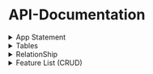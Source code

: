 # API-Documentation


<details>
<summary>App Statement</summary>

## **App Statement.**

_Conference Management Software is an system to facilitate the planning, coordination, and execution of conferences and events. This robust system caters to the core components of conference management by incorporating a suite of functionalities tailored to enhance the collaboration between speakers, organizers, and attendees_

</details>



<details>
<summary>Tables</summary>

## **Tables.**

1-Session Table 

|        Column       |      TYPE     |
|--------------------:|---------------|
|   Sessionid         |     uuid      |
|   Title             |    String     |
|   Desc              |    String     |
|   SpeakerName       |    String     |
|   HallNumber        |    String     |
|   ScheduledStartTime|    String     |
|   ScheduledEndime   |    String     |
|   Status            |    String     |
|   Location          |    String     |


2-Attendee Table 

|        Column       |      TYPE     |
|--------------------:|---------------|
|   AttendeeID        |     uuid      |
|   FullName          |    String     |
|   Email             |    String     |


3-SessionAttendee Table

|        Column       |      TYPE     |
|--------------------:|---------------|
|   AttendeeSessionID |     uuid      |
|   AttendeeID        |     uuid      |
|   Sessionid         |     uuid      |
|   Status            |    String     |


</details>




<details>
<summary>RelationShip</summary>

## **Relationships.**
  
### Many-To-Many (M:) Relationship.


**One session can have a group of Attendees.**

**One attendee can have a group of Sessions.**

```diff
**- [NOTE!]**
 the SessionAttendee table is relationship table and used "AttendeeID" ,"SessionID" as foreignKey from Basic tables (Attendee table , Session table).
```

</details>



<details>
<summary>Feature List (CRUD)</summary>

## **Feature List (CRUD).**

**Create:**
```
Create New Session. 
Create New Attendee.
```


**Read:**
```
Read All Sessions.
```


**Update**: 
```
Update Session (SpeakerName, Title, Desc, HallNumber, StartTime, EndTime, Status, Location).
Ubdate Status of Atendee.
```

**Delete:**
```
Delete a Session.
```

</details>
